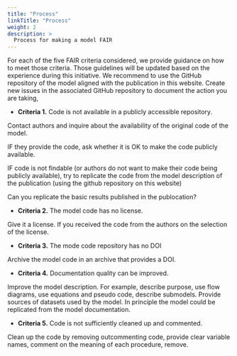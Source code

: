 ```yaml
---
title: "Process"
linkTitle: "Process"
weight: 2
description: >
  Process for making a model FAIR
---
```


For each of the five FAIR criteria considered, we provide guidance on how to meet those criteria. Those guidelines will be updated based on the experience during this initiative. We recommend to use the GitHub repository of the model aligned with the publication in this website. Create new issues in the associated GitHub repository to document the action you are taking,

* __Criteria 1.__ Code is not available in a publicly accessible repository.

Contact authors and inquire about the availability of the original code of the model.

IF they provide the code, ask whether it is OK to make the code publicly available.

IF code is not findable (or authors do not want to make their code being publicly available), try to replicate the code from the model description of the publication (using the github repository on this website)

Can you replicate the basic results published in the publocation?

* __Criteria 2.__ The model code has no license.

Give it a license. If you received the code from the authors on the selection of the license.

* __Criteria 3.__ The mode code repository has no DOI

Archive the model code in an archive that provides a DOI.

* __Criteria 4.__ Documentation quality can be improved.

Improve the model description. For example, describe purpose, use flow diagrams, use equations and pseudo code, describe submodels. Provide sources of datasets used by the model. In principle the model could be replicated from the model documentation.

* __Criteria 5.__ Code is not sufficiently cleaned up and commented.

Clean up the code by removing outcommenting code, provide clear variable names, comment on the meaning of each procedure, remove.
